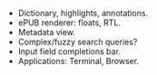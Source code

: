 - Dictionary, highlights, annotations.
- ePUB renderer: floats, RTL.
- Metadata view.
- Complex/fuzzy search queries?
- Input field completions bar.
- Applications: Terminal, Browser.
